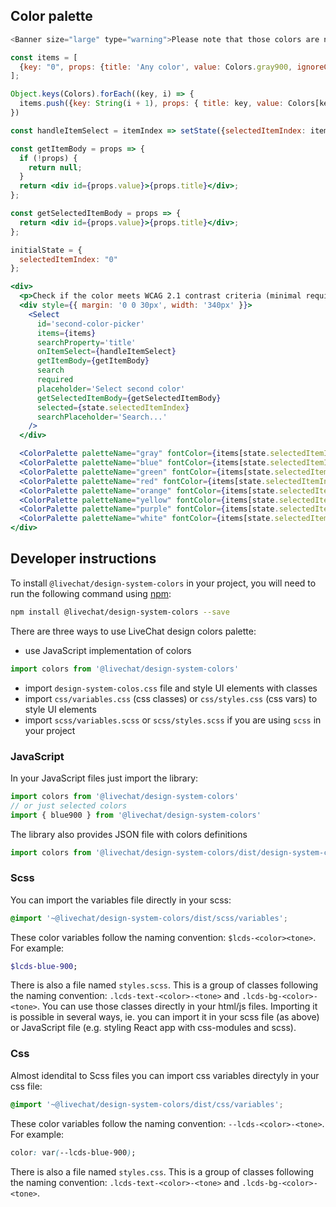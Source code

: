 ## Color palette

```js noeditor
<Banner size="large" type="warning">Please note that those colors are not used yet in the components our design system. Colors support will be added gradually as we add themes to the library.</Banner>
```

```jsx noeditor
const items = [
  {key: "0", props: {title: 'Any color', value: Colors.gray900, ignoreContrast: true}}
];

Object.keys(Colors).forEach((key, i) => {
  items.push({key: String(i + 1), props: { title: key, value: Colors[key] }})
})

const handleItemSelect = itemIndex => setState({selectedItemIndex: itemIndex});

const getItemBody = props => {
  if (!props) {
    return null;
  }
  return <div id={props.value}>{props.title}</div>;
};

const getSelectedItemBody = props => {
  return <div id={props.value}>{props.title}</div>;
};

initialState = {
  selectedItemIndex: "0"
};

<div>
  <p>Check if the color meets WCAG 2.1 contrast criteria (minimal required is 4.5:1). Select second color (ie. font color):</p>
  <div style={{ margin: '0 0 30px', width: '340px' }}>
    <Select
      id='second-color-picker'
      items={items}
      searchProperty='title'
      onItemSelect={handleItemSelect}
      getItemBody={getItemBody}
      search
      required
      placeholder='Select second color'
      getSelectedItemBody={getSelectedItemBody}
      selected={state.selectedItemIndex}
      searchPlaceholder='Search...'
    />
  </div>

  <ColorPalette paletteName="gray" fontColor={items[state.selectedItemIndex].props.value} ignoreContrast={items[state.selectedItemIndex].props.ignoreContrast} />
  <ColorPalette paletteName="blue" fontColor={items[state.selectedItemIndex].props.value} ignoreContrast={items[state.selectedItemIndex].props.ignoreContrast} />
  <ColorPalette paletteName="green" fontColor={items[state.selectedItemIndex].props.value} ignoreContrast={items[state.selectedItemIndex].props.ignoreContrast} />
  <ColorPalette paletteName="red" fontColor={items[state.selectedItemIndex].props.value} ignoreContrast={items[state.selectedItemIndex].props.ignoreContrast} />
  <ColorPalette paletteName="orange" fontColor={items[state.selectedItemIndex].props.value} ignoreContrast={items[state.selectedItemIndex].props.ignoreContrast} />
  <ColorPalette paletteName="yellow" fontColor={items[state.selectedItemIndex].props.value} ignoreContrast={items[state.selectedItemIndex].props.ignoreContrast} />
  <ColorPalette paletteName="purple" fontColor={items[state.selectedItemIndex].props.value} ignoreContrast={items[state.selectedItemIndex].props.ignoreContrast} />
  <ColorPalette paletteName="white" fontColor={items[state.selectedItemIndex].props.value} ignoreContrast={items[state.selectedItemIndex].props.ignoreContrast} />
</div>
```

## Developer instructions

To install `@livechat/design-system-colors` in your project, you will need to run the following
command using [npm](https://www.npmjs.com/):

```bash
npm install @livechat/design-system-colors --save
```


There are three ways to use LiveChat design colors palette:
- use JavaScript implementation of colors
```js static
import colors from '@livechat/design-system-colors'
```
- import `design-system-colos.css` file and style UI elements with classes
- import `css/variables.css` (css classes) or `css/styles.css` (css vars) to style UI elements
- import `scss/variables.scss` or `scss/styles.scss` if you are using `scss` in your project

### JavaScript

In your JavaScript files just import the library:

```js static
import colors from '@livechat/design-system-colors'
// or just selected colors
import { blue900 } from '@livechat/design-system-colors'
```

The library also provides JSON file with colors definitions
```js static
import colors from '@livechat/design-system-colors/dist/design-system-colors.json'
```

### Scss

You can import the variables file directly in your scss:

```scss
@import '~@livechat/design-system-colors/dist/scss/variables';
```

These color variables follow the naming convention: `$lcds-<color><tone>`.
For example:

```scss
$lcds-blue-900;
```

There is also a file named `styles.scss`. This is a group of classes following the naming convention: `.lcds-text-<color>-<tone>` and `.lcds-bg-<color>-<tone>`. You can use those classes directly in your html/js files. Importing it is possible in several ways, ie. you can import it in your scss file (as above) or JavaScript file (e.g. styling React app with css-modules and scss).

### Css

Almost idendital to Scss files you can import css variables directyly in your css file:

```scss
@import '~@livechat/design-system-colors/dist/css/variables';
```

These color variables follow the naming convention: `--lcds-<color>-<tone>`.
For example:

```css
color: var(--lcds-blue-900);
```

There is also a file named `styles.css`. This is a group of classes following the naming convention: `.lcds-text-<color>-<tone>` and `.lcds-bg-<color>-<tone>`.

